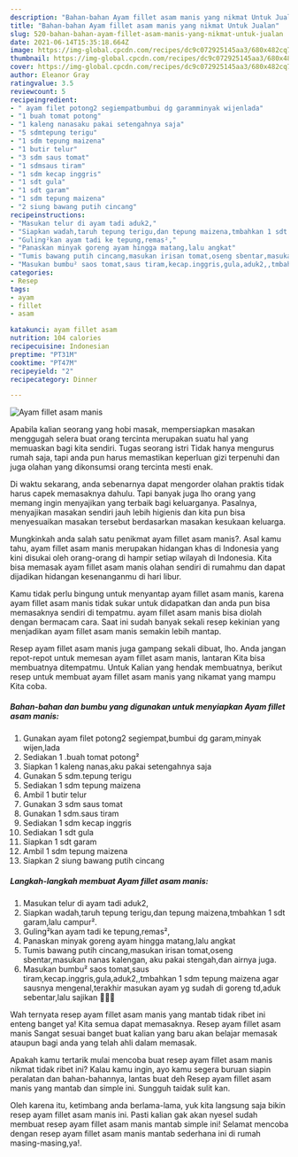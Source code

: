 ```yaml
---
description: "Bahan-bahan Ayam fillet asam manis yang nikmat Untuk Jualan"
title: "Bahan-bahan Ayam fillet asam manis yang nikmat Untuk Jualan"
slug: 520-bahan-bahan-ayam-fillet-asam-manis-yang-nikmat-untuk-jualan
date: 2021-06-14T15:35:18.664Z
image: https://img-global.cpcdn.com/recipes/dc9c072925145aa3/680x482cq70/ayam-fillet-asam-manis-foto-resep-utama.jpg
thumbnail: https://img-global.cpcdn.com/recipes/dc9c072925145aa3/680x482cq70/ayam-fillet-asam-manis-foto-resep-utama.jpg
cover: https://img-global.cpcdn.com/recipes/dc9c072925145aa3/680x482cq70/ayam-fillet-asam-manis-foto-resep-utama.jpg
author: Eleanor Gray
ratingvalue: 3.5
reviewcount: 5
recipeingredient:
- " ayam filet potong2 segiempatbumbui dg garamminyak wijenlada"
- "1 buah tomat potong"
- "1 kaleng nanasaku pakai setengahnya saja"
- "5 sdmtepung terigu"
- "1 sdm tepung maizena"
- "1 butir telur"
- "3 sdm saus tomat"
- "1 sdmsaus tiram"
- "1 sdm kecap inggris"
- "1 sdt gula"
- "1 sdt garam"
- "1 sdm tepung maizena"
- "2 siung bawang putih cincang"
recipeinstructions:
- "Masukan telur di ayam tadi aduk2,"
- "Siapkan wadah,taruh tepung terigu,dan tepung maizena,tmbahkan 1 sdt garam,lalu campur²."
- "Guling²kan ayam tadi ke tepung,remas²,"
- "Panaskan minyak goreng ayam hingga matang,lalu angkat"
- "Tumis bawang putih cincang,masukan irisan tomat,oseng sbentar,masukan nanas kalengan, aku pakai stengah,dan airnya juga."
- "Masukan bumbu² saos tomat,saus tiram,kecap.inggris,gula,aduk2,,tmbahkan 1 sdm tepung maizena agar sausnya mengenal,terakhir masukan ayam yg sudah di goreng td,aduk sebentar,lalu sajikan 🥰🥰🥰"
categories:
- Resep
tags:
- ayam
- fillet
- asam

katakunci: ayam fillet asam 
nutrition: 104 calories
recipecuisine: Indonesian
preptime: "PT31M"
cooktime: "PT47M"
recipeyield: "2"
recipecategory: Dinner

---
```



![Ayam fillet asam manis](https://img-global.cpcdn.com/recipes/dc9c072925145aa3/680x482cq70/ayam-fillet-asam-manis-foto-resep-utama.jpg)

Apabila kalian seorang yang hobi masak, mempersiapkan masakan menggugah selera buat orang tercinta merupakan suatu hal yang memuaskan bagi kita sendiri. Tugas seorang istri Tidak hanya mengurus rumah saja, tapi anda pun harus memastikan keperluan gizi terpenuhi dan juga olahan yang dikonsumsi orang tercinta mesti enak.

Di waktu  sekarang, anda sebenarnya dapat mengorder olahan praktis tidak harus capek memasaknya dahulu. Tapi banyak juga lho orang yang memang ingin menyajikan yang terbaik bagi keluarganya. Pasalnya, menyajikan masakan sendiri jauh lebih higienis dan kita pun bisa menyesuaikan masakan tersebut berdasarkan masakan kesukaan keluarga. 



Mungkinkah anda salah satu penikmat ayam fillet asam manis?. Asal kamu tahu, ayam fillet asam manis merupakan hidangan khas di Indonesia yang kini disukai oleh orang-orang di hampir setiap wilayah di Indonesia. Kita bisa memasak ayam fillet asam manis olahan sendiri di rumahmu dan dapat dijadikan hidangan kesenanganmu di hari libur.

Kamu tidak perlu bingung untuk menyantap ayam fillet asam manis, karena ayam fillet asam manis tidak sukar untuk didapatkan dan anda pun bisa memasaknya sendiri di tempatmu. ayam fillet asam manis bisa diolah dengan bermacam cara. Saat ini sudah banyak sekali resep kekinian yang menjadikan ayam fillet asam manis semakin lebih mantap.

Resep ayam fillet asam manis juga gampang sekali dibuat, lho. Anda jangan repot-repot untuk memesan ayam fillet asam manis, lantaran Kita bisa membuatnya ditempatmu. Untuk Kalian yang hendak membuatnya, berikut resep untuk membuat ayam fillet asam manis yang nikamat yang mampu Kita coba.

<!--inarticleads1-->

##### Bahan-bahan dan bumbu yang digunakan untuk menyiapkan Ayam fillet asam manis:

1. Gunakan  ayam filet potong2 segiempat,bumbui dg garam,minyak wijen,lada
1. Sediakan 1 .buah tomat potong²
1. Siapkan 1 kaleng nanas,aku pakai setengahnya saja
1. Gunakan 5 sdm.tepung terigu
1. Sediakan 1 sdm tepung maizena
1. Ambil 1 butir telur
1. Gunakan 3 sdm saus tomat
1. Gunakan 1 sdm.saus tiram
1. Sediakan 1 sdm kecap inggris
1. Sediakan 1 sdt gula
1. Siapkan 1 sdt garam
1. Ambil 1 sdm tepung maizena
1. Siapkan 2 siung bawang putih cincang




<!--inarticleads2-->

##### Langkah-langkah membuat Ayam fillet asam manis:

1. Masukan telur di ayam tadi aduk2,
1. Siapkan wadah,taruh tepung terigu,dan tepung maizena,tmbahkan 1 sdt garam,lalu campur².
1. Guling²kan ayam tadi ke tepung,remas²,
1. Panaskan minyak goreng ayam hingga matang,lalu angkat
1. Tumis bawang putih cincang,masukan irisan tomat,oseng sbentar,masukan nanas kalengan, aku pakai stengah,dan airnya juga.
1. Masukan bumbu² saos tomat,saus tiram,kecap.inggris,gula,aduk2,,tmbahkan 1 sdm tepung maizena agar sausnya mengenal,terakhir masukan ayam yg sudah di goreng td,aduk sebentar,lalu sajikan 🥰🥰🥰




Wah ternyata resep ayam fillet asam manis yang mantab tidak ribet ini enteng banget ya! Kita semua dapat memasaknya. Resep ayam fillet asam manis Sangat sesuai banget buat kalian yang baru akan belajar memasak ataupun bagi anda yang telah ahli dalam memasak.

Apakah kamu tertarik mulai mencoba buat resep ayam fillet asam manis nikmat tidak ribet ini? Kalau kamu ingin, ayo kamu segera buruan siapin peralatan dan bahan-bahannya, lantas buat deh Resep ayam fillet asam manis yang mantab dan simple ini. Sungguh taidak sulit kan. 

Oleh karena itu, ketimbang anda berlama-lama, yuk kita langsung saja bikin resep ayam fillet asam manis ini. Pasti kalian gak akan nyesel sudah membuat resep ayam fillet asam manis mantab simple ini! Selamat mencoba dengan resep ayam fillet asam manis mantab sederhana ini di rumah masing-masing,ya!.

